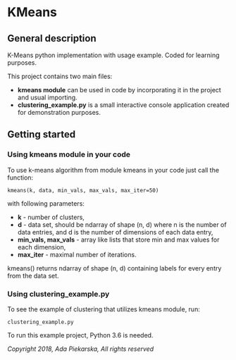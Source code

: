 # KMeans

## General description

K-Means python implementation with usage example. Coded for learning purposes.

This project contains two main files:

* **kmeans module** can be used in code by incorporating it in the project and usual importing.
* **clustering_example.py** is a small interactive console application created for demonstration purposes.

## Getting started

### Using kmeans module in your code

To use k-means algorithm from module kmeans in your code just call the function:

```
kmeans(k, data, min_vals, max_vals, max_iter=50)
```

with following parameters:
* **k** - number of clusters,
* **d** - data set, should be ndarray of shape (n, d) where n is the number of data entries, and d is the number of dimensions of each data entry,
* **min_vals, max_vals** - array like lists that store min and max values for each dimension,
* **max_iter** - maximal number of iterations.

kmeans() returns ndarray of shape (n, d) containing labels for every entry from the data set.

### Using clustering_example.py

To see the example of clustering that utilizes kmeans module, run:

```
clustering_example.py
```

To run this example project, Python 3.6 is needed.


*Copyright 2018, Ada Piekarska, All rights reserved*


